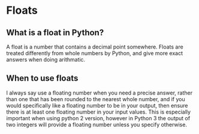 # Floats

## What is a float in Python?

A float is a number that contains a decimal point somewhere. Floats are treated differently from whole numbers by Python, and give more exact answers when doing arithmatic. 

## When to use floats

I always say use a floating number when you need a precise answer, rather than one that has been rounded to the nearest whole number, and if you would specifically like a floating number to be in your output, then ensure there is at least one floating number in your input values. This is especially important when using python 2 version, however in Python 3 the output of two integers will provide a floating number unless you specify otherwise.
